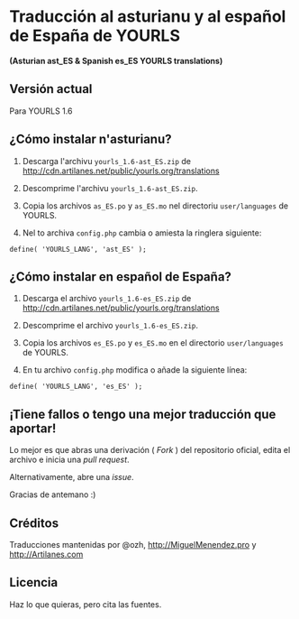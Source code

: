 # Traducción al asturianu y al español de España de YOURLS
**(Asturian ast_ES & Spanish es_ES YOURLS translations)**


## Versión actual

Para YOURLS 1.6


## ¿Cómo instalar n'asturianu?

1. Descarga l'archivu `yourls_1.6-ast_ES.zip` de http://cdn.artilanes.net/public/yourls.org/translations

2. Descomprime l'archivu `yourls_1.6-ast_ES.zip`.

3. Copia los archivos `as_ES.po` y `as_ES.mo` nel directoriu `user/languages` de YOURLS.

4. Nel to archiva `config.php` cambia o amiesta la ringlera siguiente:
```
define( 'YOURLS_LANG', 'ast_ES' );
```


## ¿Cómo instalar en español de España?

1. Descarga el archivo `yourls_1.6-es_ES.zip` de http://cdn.artilanes.net/public/yourls.org/translations

2. Descomprime el archivo `yourls_1.6-es_ES.zip`.

3. Copia los archivos `es_ES.po` y `es_ES.mo` en el directorio `user/languages` de YOURLS.

4. En tu archivo `config.php` modifica o añade la siguiente línea:
```
define( 'YOURLS_LANG', 'es_ES' );
```


## ¡Tiene fallos o tengo una mejor traducción que aportar!

Lo mejor es que abras una derivación ( *Fork* ) del repositorio oficial, edita el archivo e inicia una *pull request*.

Alternativamente, abre una *issue*.

Gracias de antemano :)


## Créditos

Traducciones mantenidas por @ozh, http://MiguelMenendez.pro y http://Artilanes.com


## Licencia

Haz lo que quieras, pero cita las fuentes.